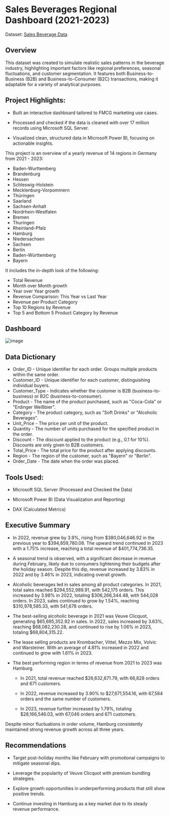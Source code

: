 # Sales Beverages Regional Dashboard (2021-2023)
Dataset: [Sales Beverage Data](https://www.kaggle.com/datasets/sebastianwillmann/beverage-sales/data)

## Overview

This dataset was created to simulate realistic sales patterns in the beverage industry, highlighting important factors like regional preferences, seasonal fluctuations, and customer segmentation. It features both Business-to-Business (B2B) and Business-to-Consumer (B2C) transactions, making it adaptable for a variety of analytical purposes.

## Project Highlights:
- Built an interactive dashboard tailored to FMCG marketing use cases.

- Processed and checked if the data is cleaned with over 17 million records using Microsoft SQL Server.

- Visualized clean, structured data in Microsoft Power BI, focusing on actionable insights.

This project is an overview of a yearly revenue of 14 regions in Germany from 2021 - 2023:

- Baden-Wurttemberg
- Brandenburg
- Hessen
- Schleswig-Holstein
- Mecklenburg-Vorpommern
- Thüringen
- Saarland
- Sachsen-Anhalt
- Nordrhein-Westfalen
- Bremen
- Thuringen
- Rheinland-Pfalz
- Hamburg
- Niedersachsen
- Sachsen
- Berlin
- Baden-Württemberg
- Bayern

It includes the in-depth look of the following:
- Total Revenue
- Month over Month growth 
- Year over Year growth
- Revenue Comparison: This Year vs Last Year
- Revenue per Product Category
- Top 10 Regions by Revenue
- Top 5 and Bottom 5 Product Category by Revenue

## Dashboard
![image](https://github.com/user-attachments/assets/219feb86-ba96-48d3-957a-6f42cb352791)


## Data Dictionary
- Order_ID - Unique identifier for each order. Groups multiple products within the same order.
- Customer_ID - Unique identifier for each customer, distinguishing individual buyers.
- Customer_Type - Indicates whether the customer is B2B (business-to-business) or B2C (business-to-consumer).
- Product - The name of the product purchased, such as "Coca-Cola" or "Erdinger Weißbier".
- Category - The product category, such as "Soft Drinks" or "Alcoholic Beverages".
- Unit_Price - The price per unit of the product.
- Quantity - The number of units purchased for the specified product in the order.
- Discount - The discount applied to the product (e.g., 0.1 for 10%). Discounts are only given to B2B customers.
- Total_Price - The total price for the product after applying discounts.
- Region - The region of the customer, such as "Bayern" or "Berlin".
- Order_Date - The date when the order was placed.

## Tools Used:
- Microsoft SQL Server (Processed and Checked the Data)

- Microsoft Power BI (Data Visualization and Reporting)

- DAX (Calculated Metrics)

## Executive Summary

- In 2022, revenue grew by 3.9%, rising from $380,046,646.92 in the previous year to $394,859,780.08. The upward trend continued in 2023 with a 1.75% increase, reaching a total revenue of $401,774,736.35.
- A seasonal trend is observed, with a significant decrease in revenue during February, likely due to consumers tightening their budgets after the holiday season. Despite this dip, revenue increased by 3.83% in 2022 and by 3.46% in 2023, indicating overall growth.
- Alcoholic beverages led in sales among all product categories. In 2021, total sales reached $294,552,989.91, with 542,175 orders. This increased by 3.98% in 2022, totaling $306,266,344.48, with 544,028 orders. In 2023, sales continued to grow by 1.54%, reaching $310,978,585.33, with 541,678 orders.
- The best-selling alcoholic beverage in 2021 was Veuve Clicquot, generating $65,695,352.92 in sales. In 2022, sales increased by 3.63%, reaching $68,082,230.28, and continued to rise by 1.06% in 2023, totaling $68,804,315.22.
- The lease selling products are Krombacher, Vittel, Mezzo Mix, Volvic and Warsteiner. With an average of 4.81% increased in 2022 and continued to grow with 1.61% in 2023.
- The best performing region in terms of revenue from 2021 to 2023 was Hamburg.

    - In 2021, total revenue reached $26,632,671.79, with 66,828 orders and 671 customers.

    - In 2022, revenue increased by 3.90% to $27,671,554.16, with 67,584 orders and the same number of customers.

    - In 2023, revenue further increased by 1.79%, totaling $28,166,546.03, with 67,046 orders and 671 customers.

Despite minor fluctuations in order volume, Hamburg consistently maintained strong revenue growth across all three years.

## Recommendations
- Target post-holiday months like February with promotional campaigns to mitigate seasonal dips.

- Leverage the popularity of Veuve Clicquot with premium bundling strategies.

- Explore growth opportunities in underperforming products that still show positive trends.

- Continue investing in Hamburg as a key market due to its steady revenue performance.

